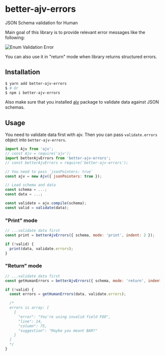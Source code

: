 # better-ajv-errors
JSON Schema validation for Human

Main goal of this library is to provide relevant error messages like the following:

![Enum Validation Error](https://user-images.githubusercontent.com/208544/32481143-2b4a529a-c3e6-11e7-9797-bb65e9886bce.png)

You can also use it in "return" mode when library returns structured errors.

## Installation
```bash
$ yarn add better-ajv-errors
$ # Or
$ npm i better-ajv-errors
```

Also make sure that you installed [ajv](https://www.npmjs.com/package/ajv) package to validate data against JSON schemas.

## Usage

You need to validate data first with ajv. Then you can pass `validate.errors` object into `better-ajv-errors`.

```js
import Ajv from 'ajv';
// const Ajv = require('ajv');
import betterAjvErrors from 'better-ajv-errors';
// const betterAjvErrors = require('better-ajv-errors');

// You need to pass `jsonPointers: true`
const ajv = new Ajv({ jsonPointers: true });

// Load schema and data
const schema = ...;
const data = ...;

const validate = ajv.compile(schema);
const valid = validate(data);
```

### "Print" mode

```js
// ...validate data first
const print = betterAjvErrors({ schema, mode: 'print', indent: 2 });

if (!valid) {
  print(data, validate.errors);
}
```

### "Return" mode

```js
// ...validate data first
const getHumanErrors = betterAjvErrors({ schema, mode: 'return', indent: 2 });

if (!valid) {
  const errors = getHumanErrors(data, validate.errors);

  /*
  errors is array: [
    {
      "error": "You're using invalid field FOO",
      "line": 14,
      "column": 75,
      "suggestion": "Maybe you meant BAR?"
    }
  ]
  */
}
```
